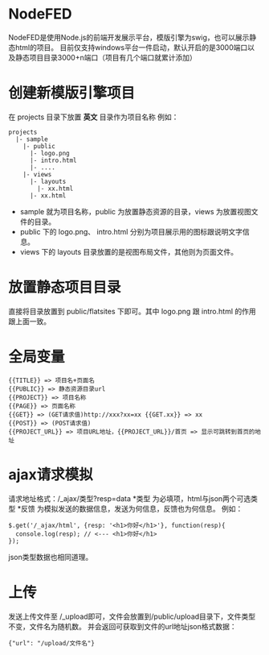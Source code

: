 NodeFED
============
NodeFED是使用Node.js的前端开发展示平台，模版引擎为swig，也可以展示静态html的项目。
目前仅支持windows平台一件启动，默认开启的是3000端口以及静态项目目录3000+n端口（项目有几个端口就累计添加）

创建新模版引擎项目
==================
在 projects 目录下放置 **英文** 目录作为项目名称
例如：

    projects
      |- sample
        |- public
          |- logo.png
          |- intro.html
          |- ....
        |- views
          |- layouts
            |- xx.html
          |- xx.html


* sample 就为项目名称，public 为放置静态资源的目录，views 为放置视图文件的目录。
* public 下的 logo.png、 intro.html 分别为项目展示用的图标跟说明文字信息。
* views 下的 layouts 目录放置的是视图布局文件，其他则为页面文件。

放置静态项目目录
================
直接将目录放置到 public/flatsites 下即可。其中 logo.png 跟 intro.html 的作用跟上面一致。


全局变量
=========
    
    {{TITLE}} => 项目名+页面名
    {{PUBLIC}} => 静态资源目录url
    {{PROJECT}} => 项目名称
    {{PAGE}} => 页面名称
    {{GET}} => (GET请求值)http://xxx?xx=xx {{GET.xx}} => xx
    {{POST}} => (POST请求值)
    {{PROJECT_URL}} => 项目URL地址，{{PROJECT_URL}}/首页 => 显示可跳转到首页的地址

ajax请求模拟
=============
请求地址格式：/_ajax/类型?resp=data
*类型 为必填项，html与json两个可选类型
*反馈 为模拟发送的数据信息，发送为何信息，反馈也为何信息。
例如：
    
    $.get('/_ajax/html', {resp: '<h1>你好</h1>'}, function(resp){
      console.log(resp); // <--- <h1>你好</h1>
    });

json类型数据也相同道理。

上传
=======
发送上传文件至 /_upload即可，文件会放置到/public/upload目录下，文件类型不变，文件名为随机数。
并会返回可获取到文件的url地址json格式数据：

    {"url": "/upload/文件名"}
